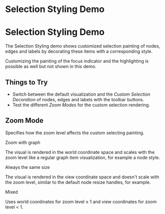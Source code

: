 <!--
 //////////////////////////////////////////////////////////////////////////////
 // @license
 // This file is part of yFiles for HTML 2.6.0.2.
 // Use is subject to license terms.
 //
 // Copyright (c) 2000-2023 by yWorks GmbH, Vor dem Kreuzberg 28,
 // 72070 Tuebingen, Germany. All rights reserved.
 //
 //////////////////////////////////////////////////////////////////////////////
-->
# Selection Styling Demo

# Selection Styling Demo

The Selection Styling demo shows customized selection painting of nodes, edges and labels by decorating these items with a corresponding style.

Customizing the painting of the focus indicator and the highlighting is possible as well but not shown in this demo.

## Things to Try

- Switch between the default visualization and the _Custom Selection Decoration_ of nodes, edges and labels with the toolbar buttons.
- Test the different _Zoom Modes_ for the custom selection rendering.

## Zoom Mode

Specifies how the zoom level affects the custom selecting painting.

Zoom with graph

The visual is rendered in the world coordinate space and scales with the zoom level like a regular graph item visualization, for example a node style.

Always the same size

The visual is rendered in the view coordinate space and doesn't scale with the zoom level, similar to the default node resize handles, for example.

Mixed

Uses world coordinates for zoom level ≥ 1 and view coordinates for zoom level < 1.

